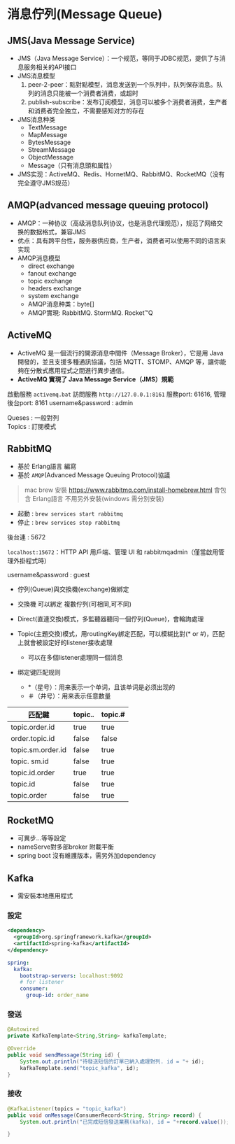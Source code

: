 # 消息佇列(Message Queue)

## JMS(Java Message Service)
* JMS（Java Message Service）：一个规范，等同于JDBC规范，提供了与消息服务相关的API接口
* JMS消息模型
  1. peer-2-peer：點對點模型，消息发送到一个队列中，队列保存消息。队列的消息只能被一个消费者消费，或超时
  2. publish-subscribe：发布订阅模型，消息可以被多个消费者消费，生产者和消费者完全独立，不需要感知对方的存在
* JMS消息种类
  * TextMessage
  * MapMessage
  * BytesMessage
  * StreamMessage
  * ObjectMessage
  * Message（只有消息頭和属性）
* JMS实现：ActiveMQ、Redis、HornetMQ、RabbitMQ、RocketMQ（没有完全遵守JMS规范）

## AMQP(advanced message queuing protocol)

* AMQP：一种协议（高级消息队列协议，也是消息代理规范），规范了网络交换的数据格式，兼容JMS
* 优点：具有跨平台性，服务器供应商，生产者，消费者可以使用不同的语言来实现
* AMQP消息模型
  * direct exchange
  * fanout exchange
  * topic exchange
  * headers exchange
  * system exchange
  * AMQP消息种类：byte[]
  * AMQP實現: RabbitMQ. StormMQ. Rocket™Q

## ActiveMQ

* ActiveMQ 是一個流行的開源消息中間件（Message Broker），它是用 Java 開發的，並且支援多種通訊協議，包括 MQTT、STOMP、AMQP 等，讓你能夠在分散式應用程式之間進行異步通信。
* **ActiveMQ 實現了 Java Message Service（JMS）規範**

啟動服務 `activemq.bat`
訪問服務 `http://127.0.0.1:8161` 
服務port: 61616,  管理後台port: 8161
username&password : admin

Queses : 一般對列  
Topics : 訂閱模式

## RabbitMQ

* 基於 Erlang語言 編寫
* 基於 `AMQP`(Advanced Message Queuing Protocol)協議

> mac brew 安裝 https://www.rabbitmq.com/install-homebrew.html
> 會包含 Erlang語言 不用另外安裝(windows 需分別安裝)

* 起動 : `brew services start rabbitmq`
* 停止 : `brew services stop rabbitmq`

後台連 : 5672

`localhost:15672`：HTTP API 用戶端、管理 UI 和 rabbitmqadmin（僅當啟用管理外掛程式時）

username&password : guest

* 佇列(Queue)與交換機(exchange)做綁定
* 交換機 可以綁定 複數佇列(可相同,可不同) 


* Direct(直連交換)模式，多監聽器聽同一個佇列(Queue)，會輪詢處理 


* Topic(主題交換)模式，用routingKey綁定匹配，可以模糊比對(* or #)，匹配上就會被設定好的listener接收處理
  * 可以在多個listener處理同一個消息
* 绑定键匹配规则
  * *（星号）：用来表示一个单词，且该单词是必须出现的
  * ＃（井号）：用来表示任意数量

| 匹配鍵          | topic.*.*        | topic.#          |
| ---------------- | ---------------- | ---------------- |
| topic.order.id   | true             | true             |
| order.topic.id   | false            | false            |
| topic.sm.order.id| false            | true             |
| topic. sm.id     | false            | true             |
| topic.id.order   | true             | true             |
| topic.id         | false            | true             |
| topic.order      | false            | true             |

## RocketMQ

* 可異步...等等設定
* nameServe對多部broker 附載平衡
* spring boot 沒有維護版本，需另外加dependency

## Kafka

* 需安裝本地應用程式

### 設定
```xml
<dependency>
  <groupId>org.springframework.kafka</groupId>
  <artifactId>spring-kafka</artifactId>
</dependency>
```

```yaml
spring:
  kafka:
    bootstrap-servers: localhost:9092
    # for listener
    consumer:
      group-id: order_name
```
### 發送
```java
@Autowired
private KafkaTemplate<String,String> kafkaTemplate;

@Override
public void sendMessage(String id) {
    System.out.println("待發送短信的訂單已納入處理對列. id = "+ id);
    kafkaTemplate.send("topic_kafka", id);
}
```
### 接收

```java
@KafkaListener(topics = "topic_kafka")
public void onMessage(ConsumerRecord<String, String> record) {
    System.out.println("已完成短信發送業務(kafka), id = "+record.value());

}
```
